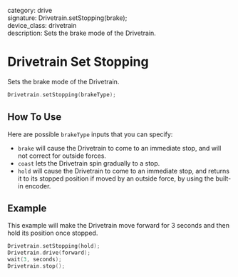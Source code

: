category: drive  
signature: Drivetrain.setStopping(brake);  
device_class: drivetrain  
description: Sets the brake mode of the Drivetrain.  

# Drivetrain Set Stopping

Sets the brake mode of the Drivetrain.

```cpp
Drivetrain.setStopping(brakeType);
```

## How To Use

Here are possible `brakeType` inputs that you can specify: 

* `brake` will cause the Drivetrain to come to an immediate stop, and will not correct for outside forces.
* `coast` lets the Drivetrain spin gradually to a stop.
* `hold` will cause the Drivetrain to come to an immediate stop, and returns it to its stopped position if moved by an outside force, by using the built-in encoder.

## Example

This example will make the Drivetrain move forward for 3 seconds and then hold its position once stopped.

```cpp
Drivetrain.setStopping(hold);
Drivetrain.drive(forward);
wait(3, seconds);
Drivetrain.stop();
```

<advanced>
</advanced>
